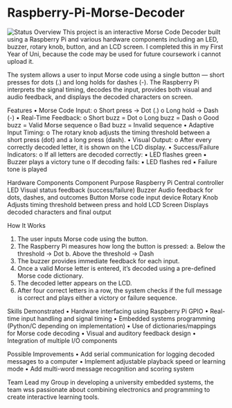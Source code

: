 # Raspberry-Pi-Morse-Decoder
![Status](https://img.shields.io/badge/Status-Complete-brightgreen)
Overview
This project is an interactive Morse Code Decoder built using a Raspberry Pi and various hardware components including an LED, buzzer, rotary knob, button, and an LCD screen. I completed this in my First Year of Uni, because the code may be used for future coursework i cannot upload it.

The system allows a user to input Morse code using a single button — short presses for dots (.) and long holds for dashes (-). The Raspberry Pi interprets the signal timing, decodes the input, provides both visual and audio feedback, and displays the decoded characters on screen.

 
Features
• Morse Code Input:
o Short press → Dot (.)
o Long hold → Dash (-)
• Real-Time Feedback:
o Short buzz = Dot
o Long buzz = Dash
o Good buzz = Valid Morse sequence
o Bad buzz = Invalid sequence
• Adaptive Input Timing:
o The rotary knob adjusts the timing threshold between a short press (dot) and a long press (dash).
• Visual Output:
o After every correctly decoded letter, it is shown on the LCD display.
• Success/Failure Indicators:
o If all letters are decoded correctly:
▪ LED flashes green
▪ Buzzer plays a victory tune
o If decoding fails:
▪ LED flashes red
▪ Failure tone is played
 
Hardware Components
Component
Purpose
Raspberry Pi
Central controller
LED
Visual status feedback (success/failure)
Buzzer
Audio feedback for dots, dashes, and outcomes
Button
Morse code input device
Rotary Knob
Adjusts timing threshold between press and hold
LCD Screen
Displays decoded characters and final output
 
How It Works
1. The user inputs Morse code using the button.
2. The Raspberry Pi measures how long the button is pressed:
a. Below the threshold → Dot
b. Above the threshold → Dash
3. The buzzer provides immediate feedback for each input.
4. Once a valid Morse letter is entered, it’s decoded using a pre-defined Morse code dictionary.
5. The decoded letter appears on the LCD.
6. After four correct letters in a row, the system checks if the full message is correct and plays either a victory or failure sequence.
 
Skills Demonstrated
• Hardware interfacing using Raspberry Pi GPIO
• Real-time input handling and signal timing
• Embedded systems programming (Python/C depending on implementation)
• Use of dictionaries/mappings for Morse code decoding
• Visual and auditory feedback design
• Integration of multiple I/O components
 
Possible Improvements
• Add serial communication for logging decoded messages to a computer
• Implement adjustable playback speed or learning mode
• Add multi-word message recognition and scoring system
 
Team
Lead my Group in developing a university embedded systems, the team wss passionate about combining electronics and programming to create interactive learning tools.

 
